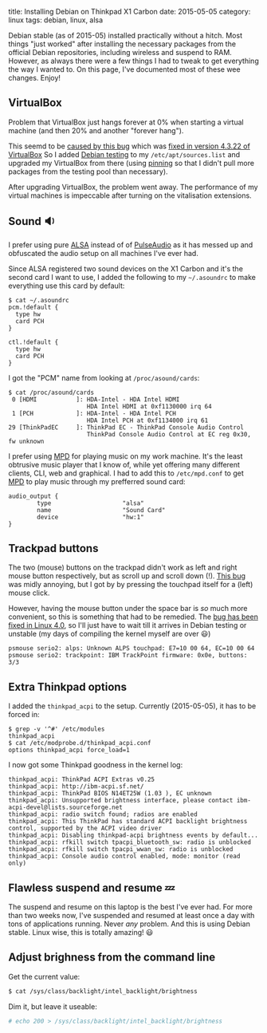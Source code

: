 title: Installing Debian on Thinkpad X1 Carbon
date: 2015-05-05
category: linux
tags: debian, linux, alsa

Debian stable (as of 2015-05) installed practically without a
hitch. Most things "just worked" after installing the necessary
packages from the official Debian repositories, including wireless and
suspend to RAM. However, as always there were a few things I had to
tweak to get everything the way I wanted to. On this page, I've
documented most of these wee changes. Enjoy!

## VirtualBox
Problem that VirtualBox just hangs forever at 0% when starting a
virtual machine (and then 20% and another "forever hang").

This seemd to be
[caused by this bug](https://www.virtualbox.org/ticket/13820) which
was
[fixed in version 4.3.22 of VirtualBox](https://www.virtualbox.org/ticket/13820#comment:16)
So I added [Debian testing](https://wiki.debian.org/DebianTesting) to
my `/etc/apt/sources.list` and upgraded my VirtualBox from there
(using [pinning](../preferring-stable-debian-packages) so that I
didn't pull more packages from the testing pool than necessary).

After upgrading VirtualBox, the problem went away. The performance of
my virtual machines is impeccable after turning on the vitalisation
extensions.

## Sound 🔉

I prefer using pure
[ALSA](http://www.alsa-project.org/main/index.php/Main_Page) instead
of of
[PulseAudio](http://www.freedesktop.org/wiki/Software/PulseAudio/) as
it has messed up and obfuscated the audio setup on all machines I've
ever had.

Since ALSA registered two sound devices on the X1 Carbon and it's the
second card I want to use, I added the following to my `~/.asoundrc`
to make everything use this card by default:

```
$ cat ~/.asoundrc
pcm.!default {
  type hw
  card PCH
}

ctl.!default {
  type hw
  card PCH
}
```

I got the "PCM" name from looking at `/proc/asound/cards`:
```
$ cat /proc/asound/cards
 0 [HDMI           ]: HDA-Intel - HDA Intel HDMI
                      HDA Intel HDMI at 0xf1130000 irq 64
 1 [PCH            ]: HDA-Intel - HDA Intel PCH
                      HDA Intel PCH at 0xf1134000 irq 61
29 [ThinkPadEC     ]: ThinkPad EC - ThinkPad Console Audio Control
                      ThinkPad Console Audio Control at EC reg 0x30, fw unknown
```

I prefer using [MPD](http://www.musicpd.org/) for playing music on my
work machine. It's the least obtrusive music player that I know of,
while yet offering many different clients, CLI, web and graphical. I
had to add this to `/etc/mpd.conf` to get
[MPD](http://www.musicpd.org/) to play music through my prefferred
sound card:

```
audio_output {
        type                    "alsa"
        name                    "Sound Card"
        device                  "hw:1"
}
```

## Trackpad buttons

The two (mouse) buttons on the trackpad didn't work as left and right
mouse button respectively, but as scroll up and scroll down
(!). [This bug](https://bugs.freedesktop.org/show_bug.cgi?id=88609)
was midly annoying, but I got by by pressing the touchpad itself for a
(left) mouse click.

However, having the mouse button under the space bar is *so* much more
convenient, so this is something that had to be remedied. The
[bug has been fixed in Linux 4.0](https://bugs.freedesktop.org/show_bug.cgi?id=88609),
so I'll just have to wait till it arrives in Debian testing or unstable
(my days of compiling the kernel myself are over 😃)

```
psmouse serio2: alps: Unknown ALPS touchpad: E7=10 00 64, EC=10 00 64
psmouse serio2: trackpoint: IBM TrackPoint firmware: 0x0e, buttons: 3/3
```

## Extra Thinkpad options

I added the `thinkpad_acpi` to the setup. Currently (2015-05-05), it
has to be forced in:
```
$ grep -v '^#' /etc/modules
thinkpad_acpi
$ cat /etc/modprobe.d/thinkpad_acpi.conf
options thinkpad_acpi force_load=1
```

I now got some Thinkpad goodness in the kernel log:

```
thinkpad_acpi: ThinkPad ACPI Extras v0.25
thinkpad_acpi: http://ibm-acpi.sf.net/
thinkpad_acpi: ThinkPad BIOS N14ET25W (1.03 ), EC unknown
thinkpad_acpi: Unsupported brightness interface, please contact ibm-acpi-devel@lists.sourceforge.net
thinkpad_acpi: radio switch found; radios are enabled
thinkpad_acpi: This ThinkPad has standard ACPI backlight brightness control, supported by the ACPI video driver
thinkpad_acpi: Disabling thinkpad-acpi brightness events by default...
thinkpad_acpi: rfkill switch tpacpi_bluetooth_sw: radio is unblocked
thinkpad_acpi: rfkill switch tpacpi_wwan_sw: radio is unblocked
thinkpad_acpi: Console audio control enabled, mode: monitor (read only)
```

## Flawless suspend and resume 💤

The suspend and resume on this laptop is the best I've ever had. For
more than two weeks now, I've suspended and resumed at least once a
day with tons of applications running. Never *any* problem. And this
is using Debian stable. Linux wise, this is totally amazing! 😃

## Adjust brighness from the command line

Get the current value:
```bash
$ cat /sys/class/backlight/intel_backlight/brightness
```

Dim it, but leave it useable:
```bash
# echo 200 > /sys/class/backlight/intel_backlight/brightness
```
